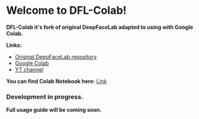 # Welcome to DFL-Colab!

**DFL-Colab it's fork of original DeepFaceLab adapted to using with Google Colab.**

**Links:**
* [Original DeepFaceLab repository](https://github.com/iperov/DeepFaceLab)
* [Google Colab](https://colab.research.google.com/)
* [YT channel](https://www.youtube.com/channel/UCTKBl8kB6DJ_qLnk1NGDGbQ)

**You can find Colab Notebook here:** [Link](https://colab.research.google.com/github/chervonij/DFL-Colab/blob/master/DFL_Colab_Demo.ipynb)

### Development in progress.
**Full usage guide will be coming soon.**
